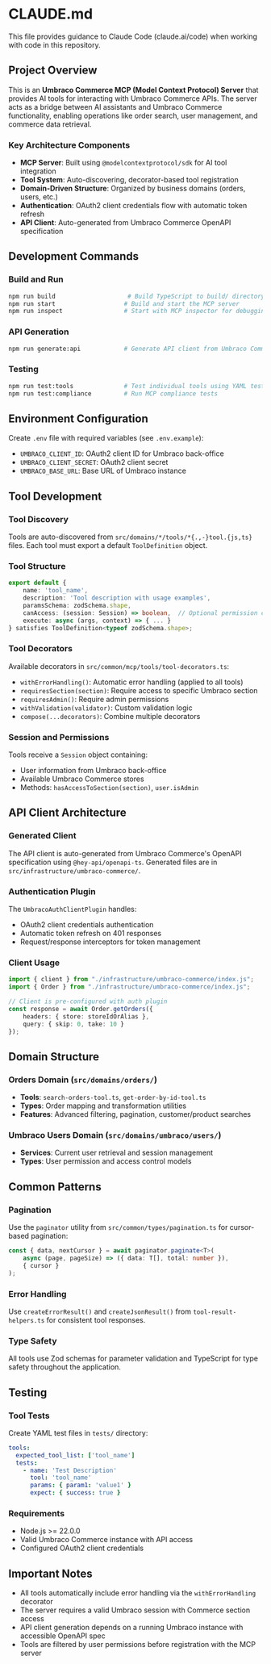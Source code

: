 # CLAUDE.md

This file provides guidance to Claude Code (claude.ai/code) when working with code in this repository.

## Project Overview

This is an **Umbraco Commerce MCP (Model Context Protocol) Server** that provides AI tools for interacting with Umbraco Commerce APIs. The server acts as a bridge between AI assistants and Umbraco Commerce functionality, enabling operations like order search, user management, and commerce data retrieval.

### Key Architecture Components

- **MCP Server**: Built using `@modelcontextprotocol/sdk` for AI tool integration
- **Tool System**: Auto-discovering, decorator-based tool registration
- **Domain-Driven Structure**: Organized by business domains (orders, users, etc.)
- **Authentication**: OAuth2 client credentials flow with automatic token refresh
- **API Client**: Auto-generated from Umbraco Commerce OpenAPI specification

## Development Commands

### Build and Run
```bash
npm run build                    # Build TypeScript to build/ directory
npm run start                   # Build and start the MCP server
npm run inspect                 # Start with MCP inspector for debugging
```

### API Generation
```bash
npm run generate:api            # Generate API client from Umbraco Commerce OpenAPI spec
```

### Testing
```bash
npm run test:tools              # Test individual tools using YAML test files
npm run test:compliance         # Run MCP compliance tests
```

## Environment Configuration

Create `.env` file with required variables (see `.env.example`):
- `UMBRACO_CLIENT_ID`: OAuth2 client ID for Umbraco back-office
- `UMBRACO_CLIENT_SECRET`: OAuth2 client secret
- `UMBRACO_BASE_URL`: Base URL of Umbraco instance

## Tool Development

### Tool Discovery
Tools are auto-discovered from `src/domains/*/tools/*{.,-}tool.{js,ts}` files. Each tool must export a default `ToolDefinition` object.

### Tool Structure
```typescript
export default {
    name: 'tool_name',
    description: 'Tool description with usage examples',
    paramsSchema: zodSchema.shape,
    canAccess: (session: Session) => boolean,  // Optional permission check
    execute: async (args, context) => { ... }
} satisfies ToolDefinition<typeof zodSchema.shape>;
```

### Tool Decorators
Available decorators in `src/common/mcp/tools/tool-decorators.ts`:
- `withErrorHandling()`: Automatic error handling (applied to all tools)
- `requiresSection(section)`: Require access to specific Umbraco section
- `requiresAdmin()`: Require admin permissions
- `withValidation(validator)`: Custom validation logic
- `compose(...decorators)`: Combine multiple decorators

### Session and Permissions
Tools receive a `Session` object containing:
- User information from Umbraco back-office
- Available Umbraco Commerce stores
- Methods: `hasAccessToSection(section)`, `user.isAdmin`

## API Client Architecture

### Generated Client
The API client is auto-generated from Umbraco Commerce's OpenAPI specification using `@hey-api/openapi-ts`. Generated files are in `src/infrastructure/umbraco-commerce/`.

### Authentication Plugin
The `UmbracoAuthClientPlugin` handles:
- OAuth2 client credentials authentication
- Automatic token refresh on 401 responses
- Request/response interceptors for token management

### Client Usage
```typescript
import { client } from "./infrastructure/umbraco-commerce/index.js";
import { Order } from "./infrastructure/umbraco-commerce/index.js";

// Client is pre-configured with auth plugin
const response = await Order.getOrders({
    headers: { store: storeIdOrAlias },
    query: { skip: 0, take: 10 }
});
```

## Domain Structure

### Orders Domain (`src/domains/orders/`)
- **Tools**: `search-orders-tool.ts`, `get-order-by-id-tool.ts`
- **Types**: Order mapping and transformation utilities
- **Features**: Advanced filtering, pagination, customer/product searches

### Umbraco Users Domain (`src/domains/umbraco/users/`)
- **Services**: Current user retrieval and session management
- **Types**: User permission and access control models

## Common Patterns

### Pagination
Use the `paginator` utility from `src/common/types/pagination.ts` for cursor-based pagination:
```typescript
const { data, nextCursor } = await paginator.paginate<T>(
    async (page, pageSize) => ({ data: T[], total: number }),
    { cursor }
);
```

### Error Handling
Use `createErrorResult()` and `createJsonResult()` from `tool-result-helpers.ts` for consistent tool responses.

### Type Safety
All tools use Zod schemas for parameter validation and TypeScript for type safety throughout the application.

## Testing

### Tool Tests
Create YAML test files in `tests/` directory:
```yaml
tools:
  expected_tool_list: ['tool_name']
  tests:
    - name: 'Test Description'
      tool: 'tool_name'
      params: { param1: 'value1' }
      expect: { success: true }
```

### Requirements
- Node.js >= 22.0.0
- Valid Umbraco Commerce instance with API access
- Configured OAuth2 client credentials

## Important Notes

- All tools automatically include error handling via the `withErrorHandling` decorator
- The server requires a valid Umbraco session with Commerce section access
- API client generation depends on a running Umbraco instance with accessible OpenAPI spec
- Tools are filtered by user permissions before registration with the MCP server